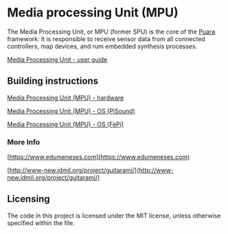 # Media processing Unit (MPU)

The Media Processing Unit, or MPU (former SPU) is the core of the [Puara](https://github.com/Puara) framework: it is responsible to receive sensor data from all connected controllers, map devices, and rum embedded synthesis processes.

[Media Processing Unit - user guide](./docs/MPU_user_guide.md)

## Building instructions

[Media Processing Unit (MPU) - hardware](./building_instructions_hardware.md)

[Media Processing Unit (MPU) - OS (PiSound)](./building_instructions_image_PatchboxOS.md)

[Media Processing Unit (MPU) - OS (FePi)](./building_instructions_image_Fe-Pi.md)

### More Info

[https://www.edumeneses.com](https://www.edumeneses.com)

[http://www-new.idmil.org/project/guitarami/](http://www-new.idmil.org/project/guitarami/)

## Licensing

The code in this project is licensed under the MIT license, unless otherwise specified within the file.
